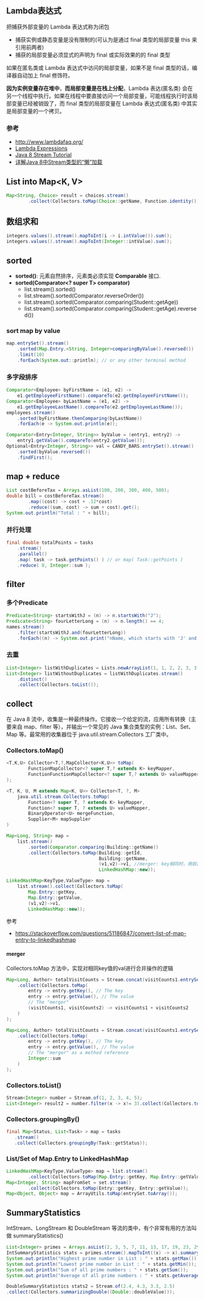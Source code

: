 ## Lambda表达式
把捕获外部变量的 Lambda 表达式称为闭包
* 捕获实例或静态变量是没有限制的(可认为是通过 final 类型的局部变量 this 来引用前两者)
* 捕获的局部变量必须显式的声明为 final 或实际效果的的 final 类型

如果在匿名类或 Lambda 表达式中访问的局部变量，如果不是 final 类型的话，编译器自动加上 final 修饰符。

**因为实例变量存在堆中**，**而局部变量是在栈上分配**，Lambda 表达(匿名类) 会在另一个线程中执行。如果在线程中要直接访问一个局部变量，可能线程执行时该局部变量已经被销毁了，而 final 类型的局部变量在 Lambda 表达式(匿名类) 中其实是局部变量的一个拷贝。

### 参考
* http://www.lambdafaq.org/
* [Lambda Expressions](https://docs.oracle.com/javase/tutorial/java/javaOO/lambdaexpressions.html)
* [Java 8 Stream Tutorial](http://winterbe.com/posts/2014/07/31/java8-stream-tutorial-examples/)
* [详解Java 8中Stream类型的“懒”加载](http://www.cnblogs.com/heimianshusheng/p/5674372.html)

## List<V> into Map<K, V>
```java
Map<String, Choice> result = choices.stream()
        .collect(Collectors.toMap(Choice::getName, Function.identity()));
```

## 数组求和
```java
integers.values().stream().mapToInt(i -> i.intValue()).sum();
integers.values().stream().mapToInt(Integer::intValue).sum();
```

## sorted
- **sorted()**: 元素自然排序，元素类必须实现 **Comparable** 接口.
- **sorted(Comparator<? super T> comparator)**
   -  list.stream().sorted()
   - list.stream().sorted(Comparator.reverseOrder())
   - list.stream().sorted(Comparator.comparing(Student::getAge))
   - list.stream().sorted(Comparator.comparing(Student::getAge).reversed())

### sort map by value
```java
map.entrySet().stream()
    .sorted(Map.Entry.<String, Integer>comparingByValue().reversed())
    .limit(10)
    .forEach(System.out::println); // or any other terminal method
```

### 多字段排序
```java
Comparator<Employee> byFirstName = (e1, e2) ->
    e1.getEmployeeFirstName().compareTo(e2.getEmployeeFirstName());
Comparator<Employee> byLastName = (e1, e2) ->
    e1.getEmployeeLastName().compareTo(e2.getEmployeeLastName());
employees.stream()
    .sorted(byFirstName.thenComparing(byLastName))
    .forEach(e -> System.out.println(e));

Comparator<Entry<Integer, String>> byValue = (entry1, entry2) ->
    entry1.getValue().compareTo(entry2.getValue());
Optional<Entry<Integer, String>> val = CANDY_BARS.entrySet().stream()
    .sorted(byValue.reversed())
    .findFirst();
```

## map + reduce

```java
List costBeforeTax = Arrays.asList(100, 200, 300, 400, 500);
double bill = costBeforeTax.stream()
        .map((cost) -> cost + .12*cost)
        .reduce((sum, cost) -> sum + cost).get();
System.out.println("Total : " + bill);
```

### 并行处理
```java
final double totalPoints = tasks
    .stream()
    .parallel()
    .map( task -> task.getPoints() ) // or map( Task::getPoints ) 
    .reduce( 0, Integer::sum );
```

## filter
### 多个Predicate
```java
Predicate<String> startsWithJ = (n) -> n.startsWith("J");
Predicate<String> fourLetterLong = (n) -> n.length() == 4;
names.stream()
    .filter(startsWithJ.and(fourLetterLong))
    .forEach((n) -> System.out.print("nName, which starts with 'J' and four letter long is : " + n));
```

### 去重
```java
List<Integer> listWithDuplicates = Lists.newArrayList(1, 1, 2, 2, 3, 3);
List<Integer> listWithoutDuplicates = listWithDuplicates.stream()
    .distinct()
    .collect(Collectors.toList());
```

## collect
在 Java 8 流中，收集是一种最终操作。它接收一个给定的流，应用所有转换（主要来自 map、filter 等），并输出一个常见的 Java 集合类型的实例：List、Set、Map 等。最常用的收集器位于 java.util.stream.Collectors 工厂类中。

### Collectors.toMap()
```java
<T,K,U> Collector<T,?,MapCollector<K,U>> toMap(
        FunctionMapCollector<? super T,? extends K> keyMapper, 
        FunctionFunctionMapCollector<? super T,? extends U> valueMapper
);

<T, K, U, M extends Map<K, U>> Collector<T, ?, M> 
    java.util.stream.Collectors.toMap(
        Function<? super T, ? extends K> keyMapper,
        Function<? super T, ? extends U> valueMapper,
        BinaryOperator<U> mergeFunction,
        Supplier<M> mapSupplier
)

Map<Long, String> map = 
    list.stream()
        .sorted(Comparator.comparing(Building::getName))
        .collect(Collectors.toMap(Building::getId,
                                  Building::getName,
                                  (v1,v2)->v1, //merger: key相同时，用前面的取代后面的
                                  LinkedHashMap::new));

LinkedHashMap<KeyType,ValueType> map =
    list.stream().collect(Collectors.toMap(
        Map.Entry::getKey, 
        Map.Entry::getValue, 
        (v1,v2)->v1, 
        LinkedHashMap::new));
```
参考
* https://stackoverflow.com/questions/51186847/convert-list-of-map-entry-to-linkedhashmap
#### merger
Collectors.toMap 方法中，实现对相同key值的val进行合并操作的逻辑
```java
Map<Long, Author> totalVisitCounts = Stream.concat(visitCounts1.entrySet().stream(), visitCounts2.entrySet().stream())
    .collect(Collectors.toMap(
        entry -> entry.getKey(), // The key
        entry -> entry.getValue(), // The value
        // The "merger"
        (visitCounts1, visitCounts2) -> visitCounts1 + visitCounts2
    )
);

Map<Long, Author> totalVisitCounts = Stream.concat(visitCounts1.entrySet().stream(), visitCounts2.entrySet().stream())
    .collect(Collectors.toMap(
        entry -> entry.getKey(), // The key
        entry -> entry.getValue(), // The value
        // The "merger" as a method reference
        Integer::sum
    )
);
```

### Collectors.toList()
```java
Stream<Integer> number = Stream.of(1, 2, 3, 4, 5);
List<Integer> result2 = number.filter(x -> x!= 3).collect(Collectors.toList());
```
### Collectors.groupingBy()
```java
final Map<Status, List<Task> > map = tasks
   .stream()
   .collect(Collectors.groupingBy(Task::getStatus));
```
### List/Set of Map.Entry to LinkedHashMap
```java
LinkedHashMap<KeyType,ValueType> map = list.stream()
        .collect(Collectors.toMap(Map.Entry::getKey, Map.Entry::getValue, (v1,v2)->v1, LinkedHashMap::new));
Map<Integer, String> mapFromSet = set.stream()
        .collect(Collectors.toMap(Entry::getKey, Entry::getValue));
Map<Object, Object> map = ArrayUtils.toMap(entrySet.toArray());
```

## SummaryStatistics
IntStream、LongStream 和 DoubleStream 等流的类中，有个非常有用的方法叫做 summaryStatistics()
```java
List<Integer> primes = Arrays.asList(2, 3, 5, 7, 11, 13, 17, 19, 23, 29);
IntSummaryStatistics stats = primes.stream().mapToInt((x) -> x).summaryStatistics();
System.out.println("Highest prime number in List : " + stats.getMax());
System.out.println("Lowest prime number in List : " + stats.getMin());
System.out.println("Sum of all prime numbers : " + stats.getSum());
System.out.println("Average of all prime numbers : " + stats.getAverage());

DoubleSummaryStatistics stats2 = Stream.of(2.4, 4.3, 3.3, 2.5)
.collect(Collectors.summarizingDouble((Double::doubleValue)));
```